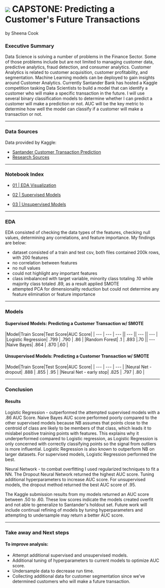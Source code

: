 # ![](https://ga-dash.s3.amazonaws.com/production/assets/logo-9f88ae6c9c3871690e33280fcf557f33.png) CAPSTONE: Predicting a Customer's Future Transactions

by Sheena Cook

### Executive Summary

Data Science is solving a number of problems in the Finance Sector. Some of those problems include but are not limited to managing customer data, predictive analytics, fraud detection, and consumer analytics. Customer Analytics is related to customer acquisition, customer profitability, and segmentation. Machine Learning models can be deployed to gain insights around Customer Analytics. Currently Santander Bank has hosted a Kaggle competition tasking Data Scientists to build a model that can identify a customer who will make a specific transaction in the future. I will use several binary classification models to determine whether I can predict a customer will make a prediction or not. AUC will be the key metric to determine how well the model can classify if a customer will make a transaction or not. 

---

### Data Sources
Data provided by Kaggle:
- [Santander Customer Transaction Prediction](https://www.kaggle.com/c/santander-customer-transaction-prediction)
- [Research Sources](https://www2.deloitte.com/content/dam/Deloitte/us/Documents/process-and-operations/us-cons-customer-analytics-102711.pdf)

---


### Notebook Index

- [01 | EDA Visualization]()

- [02 | Supervised Models]()

- [03 | Unsupervised Models]()



---

### EDA 
EDA consisted of checking the data types of the features, checking null values, determining any correlations, and feature importance. My findings are below:

- dataset consisted of a train and test csv, both files contained 200k rows, with 200 features 
- no correlation between features 
- no null values 
- could not highlight any important features
- class imbalanced with target variable, minority class totaling .10 while majority class totaled .89, as a result applied SMOTE
- attempted PCA for dimensionality reduction but could not determine any feature elimination or feature importance


---

### Models


#### Supervised Models: Predicting a Customer Transaction w/ SMOTE 

|Model|Train Score|Test Score|AUC Score|
| --- | --- | --- || --- || --- || --- |
|Logistic Regression| .799 | .790 | .86 |
|Random Forest| .1 | .893 |.70 || --- 
|Naive Bayes| .864 | .870 |.60 | 


#### Unsupervised Models: Predicting a Customer Transaction w/ SMOTE

|Model|Train Score|Test Score|AUC Score|
| --- | --- | --- |
|Neural Net - dropout| .888 | .855 | .95 |
|Neural Net - early stop| .825 | .797 | .80 | 

---

### Conclusion

#### Results

Logistic Regression - outperformed the attempted supervised models with a .86 AUC Score. Naive Bayes AUC score performed
poorly compared to the other supervised models because NB assumes that points close to the centroid of class are likely to be members of that class, which leads it to mislabel positive training points with features. This explains why it underperformed compared to Logistic regression, as Logistic Regression is only concerned with correctly classifying points so the signal from outliers is more influential. Logistic Regression is also known to outperform NB on larger datasets. For supervised models, Logistic Regression performed the best. 

Neural Network - to combat overfitting I used regularized techniques to fit a NN. The Dropout Neural Network returned the highest AUC score. Tuning additional hyperparameters to increase AUC score. For unsupervised models, the dropout method returned the best AUC score of .95. 

The Kaggle submission results from my models returned an AUC score between .50 to .60. These low scores indicate the models created overfit and not able to generalize to Santander's holdout set. Future work will include continual refining of models by tuning hyperparameters and attempting to undersample may return a better AUC score. 

---

### Take away and Next steps 

#### To improve analysis:
- Attempt additional supervised and unsupervised models. 
- Additional tuning of hyperparameters to current models to optimize AUC score.
- Undersample data to decrease run time.
- Collecting additional data for customer segmentation since we’ve determined customers who will make a future transaction.


